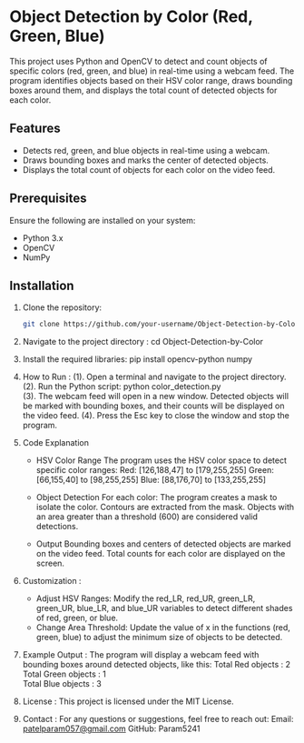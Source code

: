 # Object Detection by Color (Red, Green, Blue)  

This project uses Python and OpenCV to detect and count objects of specific colors (red, green, and blue) in real-time using a webcam feed. The program identifies objects based on their HSV color range, draws bounding boxes around them, and displays the total count of detected objects for each color.

## Features  
- Detects red, green, and blue objects in real-time using a webcam.  
- Draws bounding boxes and marks the center of detected objects.  
- Displays the total count of objects for each color on the video feed.  

## Prerequisites  
Ensure the following are installed on your system:  
- Python 3.x  
- OpenCV  
- NumPy  

## Installation  

1. Clone the repository:  
   ```bash  
   git clone https://github.com/your-username/Object-Detection-by-Color.git  

2. Navigate to the project directory :
   cd Object-Detection-by-Color

3. Install the required libraries:
   pip install opencv-python numpy

4. How to Run :
   (1). Open a terminal and navigate to the project directory.
   (2). Run the Python script:
           python color_detection.py  
   (3). The webcam feed will open in a new window. Detected objects will be marked with bounding boxes, and their counts will be displayed on the video feed.
   (4). Press the Esc key to close the window and stop the program.

5. Code Explanation
   - HSV Color Range
        The program uses the HSV color space to detect specific color ranges:
        Red: [126,188,47] to [179,255,255]
        Green: [66,155,40] to [98,255,255]
        Blue: [88,176,70] to [133,255,255]

   - Object Detection
        For each color:
        The program creates a mask to isolate the color.
        Contours are extracted from the mask.
        Objects with an area greater than a threshold (600) are considered valid detections.

   - Output
       Bounding boxes and centers of detected objects are marked on the video feed.
       Total counts for each color are displayed on the screen.

6. Customization :
   - Adjust HSV Ranges:
       Modify the red_LR, red_UR, green_LR, green_UR, blue_LR, and blue_UR variables to detect different shades of red, green, or blue.
   - Change Area Threshold:
       Update the value of x in the functions (red, green, blue) to adjust the minimum size of objects to be detected.

     
8. Example Output :
     The program will display a webcam feed with bounding boxes around detected objects, like this:
         Total Red objects : 2  
         Total Green objects : 1  
         Total Blue objects : 3

9. License :
    This project is licensed under the MIT License.

10. Contact :
    For any questions or suggestions, feel free to reach out:
    Email: patelparam057@gmail.com
    GitHub: Param5241
